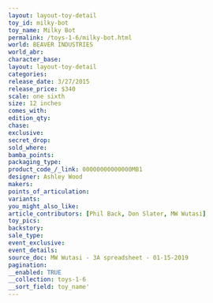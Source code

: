 ```yaml
---
layout: layout-toy-detail 
toy_id: milky-bot
toy_name: Milky Bot
permalink: /toys-1-6/milky-bot.html
world: BEAVER INDUSTRIES
world_abr: 
character_base: 
layout: layout-toy-detail
categories: 
release_date: 3/27/2015
release_price: $340 
scale: one sixth
size: 12 inches
comes_with: 
edition_qty: 
chase: 
exclusive: 
secret_drop: 
sold_where: 
bamba_points: 
packaging_type: 
product_code_/_link: 00000000000000MB1
designer: Ashley Wood
makers: 
points_of_articulation: 
variants: 
you_might_also_like: 
article_contributors: [Phil Back, Don Slater, MW Wutasi]
toy_pics: 
backstory: 
sale_type: 
event_exclusive: 
event_details: 
source_doc: MW Wutasi - 3A spreadsheet - 01-15-2019
pagination: 
__enabled: TRUE
__collection: toys-1-6
__sort_field: toy_name'
---
```

